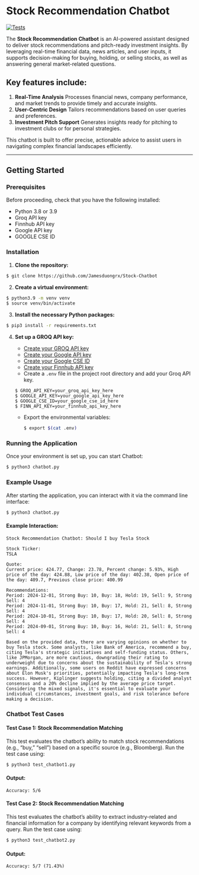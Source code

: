 # Stock Recommendation Chatbot 

[![Tests](https://github.com/Jamesduongrx/Stock-Chatbot/actions/workflows/tests.yml/badge.svg)](https://github.com/Jamesduongrx/Stock-Chatbot/actions/workflows/tests.yml)

The **Stock Recommendation Chatbot** is an AI-powered assistant designed to deliver stock recommendations and pitch-ready investment insights. By leveraging real-time financial data, news articles, and user inputs, it supports decision-making for buying, holding, or selling stocks, as well as answering general market-related questions.

## Key features include:
1.	**Real-Time Analysis**
    Processes financial news, company performance, and market trends to provide timely and accurate insights.
2.	**User-Centric Design**
    Tailors recommendations based on user queries and preferences.
3.	**Investment Pitch Support**
    Generates insights ready for pitching to investment clubs or for personal strategies.

This chatbot is built to offer precise, actionable advice to assist users in navigating complex financial landscapes efficiently.

---

## Getting Started

### Prerequisites

Before proceeding, check that you have the following installed:

- Python 3.8 or 3.9
- Groq API key
- Finnhub API key
- Google API key
- GOOGLE CSE ID

### Installation
1. **Clone the repository:**

```bash
$ git clone https://github.com/Jamesduongrx/Stock-Chatbot
```

2. **Create a virtual environment:**

```bash
$ python3.9 -m venv venv
$ source venv/bin/activate
```

3. **Install the necessary Python packages:**

```bash
$ pip3 install -r requirements.txt
```

4. **Set up a GROQ API key:**
    - [Create your GROQ API key](https://groq.com/)
    - [Create your Google API key](https://cloud.google.com/docs/authentication/api-keys)
    - [Create your Google CSE ID](https://programmablesearchengine.google.com/about/)
    - [Create your Finnhub API key](https://finnhub.io/)
    - Create a `.env` file in the project root directory and add your Groq API key.
    
    ```env
    $ GROQ_API_KEY=your_groq_api_key_here
    $ GOOGLE_API_KEY=your_google_api_key_here
    $ GOOGLE_CSE_ID=your_google_cse_id_here
    $ FINN_API_KEY=your_finnhub_api_key_here
    ```

    - Export the environmental variables:

        ```bash
        $ export $(cat .env)
        ```

### Running the Application
Once your environment is set up, you can start Chatbot:

```bash
$ python3 chatbot.py
```

### Example Usage
After starting the application, you can interact with it via the command line interface:

```bash
$ python3 chatbot.py
```

#### Example Interaction:

```
Stock Recommendation Chatbot: Should I buy Tesla Stock

Stock Ticker:
TSLA

Quote:
Current price: 424.77, Change: 23.78, Percent change: 5.93%, High price of the day: 424.88, Low price of the day: 402.38, Open price of the day: 409.7, Previous close price: 400.99

Recommendations: 
Period: 2024-12-01, Strong Buy: 10, Buy: 18, Hold: 19, Sell: 9, Strong Sell: 4
Period: 2024-11-01, Strong Buy: 10, Buy: 17, Hold: 21, Sell: 8, Strong Sell: 4
Period: 2024-10-01, Strong Buy: 10, Buy: 17, Hold: 20, Sell: 8, Strong Sell: 4
Period: 2024-09-01, Strong Buy: 10, Buy: 16, Hold: 21, Sell: 8, Strong Sell: 4

Based on the provided data, there are varying opinions on whether to buy Tesla stock. Some analysts, like Bank of America, recommend a buy, citing Tesla's strategic initiatives and self-funding status. Others, like JPMorgan, are more cautious, downgrading their rating to underweight due to concerns about the sustainability of Tesla's strong earnings. Additionally, some users on Reddit have expressed concerns about Elon Musk's priorities, potentially impacting Tesla's long-term success. However, Kiplinger suggests holding, citing a divided analyst consensus and a 20% decline implied by the average price target. Considering the mixed signals, it's essential to evaluate your individual circumstances, investment goals, and risk tolerance before making a decision.
```

### Chatbot Test Cases

#### Test Case 1: Stock Recommendation Matching

This test evaluates the chatbot’s ability to match stock recommendations (e.g., “buy,” “sell”) based on a specific source (e.g., Bloomberg). Run the test case using:

```bash
$ python3 test_chatbot1.py
```

#### Output:

```
Accuracy: 5/6
```

#### Test Case 2: Stock Recommendation Matching

This test evaluates the chatbot’s ability to extract industry-related and financial information for a company by identifying relevant keywords from a query. Run the test case using:

```bash
$ python3 test_chatbot2.py
```

#### Output:

```
Accuracy: 5/7 (71.43%)
```
